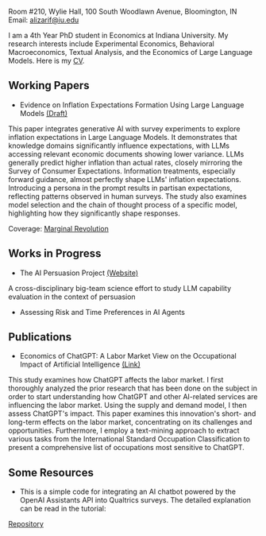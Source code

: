 Room #210, Wylie Hall, 100 South Woodlawn Avenue, Bloomington, IN  
Email: alizarif@iu.edu  

I am a 4th Year PhD student in Economics at Indiana University. My research interests include Experimental Economics, Behavioral Macroeconomics, Textual Analysis, and the Economics of Large Language Models. Here is my [CV](https://github.com/alizarif/cv.pdf).

## Working Papers

- Evidence on Inflation Expectations Formation Using Large Language Models [(Draft)](https://papers.ssrn.com/sol3/papers.cfm?abstract_id=4825076)

This paper integrates generative AI with survey experiments to explore inflation expectations in Large Language Models. It demonstrates that knowledge domains significantly influence expectations, with LLMs accessing relevant economic documents showing lower variance. LLMs generally predict higher inflation than actual rates, closely mirroring the Survey of Consumer Expectations. Information treatments, especially forward guidance, almost perfectly shape LLMs' inflation expectations. Introducing a persona in the prompt results in partisan expectations, reflecting patterns observed in human surveys. The study also examines model selection and the chain of thought process of a specific model, highlighting how they significantly shape responses.

Coverage: [Marginal Revolution](https://marginalrevolution.com/marginalrevolution/2024/05/experimental-evidence-on-large-language-models.html)

## Works in Progress

- The AI Persuasion Project [(Website)](https://sites.google.com/view/ai-persuasion/team?authuser=0)

A cross-disciplinary big-team science effort to study LLM capability evaluation in the context of persuasion

- Assessing Risk and Time Preferences in AI Agents

## Publications

- Economics of ChatGPT: A Labor Market View on the Occupational Impact of Artificial Intelligence [(Link)](https://www.emerald.com/insight/content/doi/10.1108/JEBDE-10-2023-0021/full/html)

This study examines how ChatGPT affects the labor market. I first thoroughly analyzed the prior research that has been done on the subject in order to start understanding how ChatGPT and other AI-related services are influencing the labor market. Using the supply and demand model, I then assess ChatGPT's impact. This paper examines this innovation's short- and long-term effects on the labor market, concentrating on its challenges and opportunities. Furthermore, I employ a text-mining approach to extract various tasks from the International Standard Occupation Classification to present a comprehensive list of occupations most sensitive to ChatGPT.

## Some Resources

- This is a simple code for integrating an AI chatbot powered by the OpenAI Assistants API into Qualtrics surveys. The detailed explanation can be read in the tutorial:

[Repository](https://github.com/alizarif/QualtricsAIChatbot)
